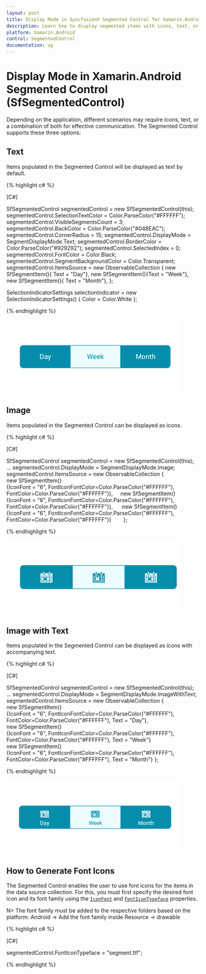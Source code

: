 ```yaml
---
layout: post
title: Display Mode in Syncfusion® Segmented Control for Xamarin.Android
description: Learn how to display segmented items with icons, text, or a combination of both icon and text in Segmented Control
platform: Xamarin.Android
control: SegmentedControl
documentation: ug
---
```


# Display Mode in Xamarin.Android Segmented Control (SfSegmentedControl)

Depending on the application, different scenarios may require icons, text, or a combination of both for effective communication. The Segmented Control supports these three options:

## Text

Items populated in the Segmented Control will be displayed as text by default.

{% highlight c# %}

[C#]

SfSegmentedControl segmentedControl = new SfSegmentedControl(this);
segmentedControl.SelectionTextColor = Color.ParseColor("#FFFFFF");
segmentedControl.VisibleSegmentsCount = 3;
segmentedControl.BackColor = Color.ParseColor("#048EAC");
segmentedControl.CornerRadius = 15;
segmentedControl.DisplayMode = SegmentDisplayMode.Text;
segmentedControl.BorderColor = Color.ParseColor("#929292");
segmentedControl.SelectedIndex = 0;
segmentedControl.FontColor = Color.Black;
segmentedControl.SegmentBackgroundColor = Color.Transparent;
segmentedControl.ItemsSource = new ObservableCollection<SfSegmentItem>
{
    new SfSegmentItem(){ Text = "Day"},
    new SfSegmentItem(){Text = "Week"},
    new SfSegmentItem(){ Text = "Month"},
};

SelectionIndicatorSettings selectionIndicator = new SelectionIndicatorSettings()
{
    Color = Color.White
};
    
{% endhighlight %}

![Xamarin.Android SfSegmentedControl with Text display mode](images/Display-mode/Xamarin_Android_Text.png)

## Image 

Items populated in the Segmented Control can be displayed as icons.

{% highlight c# %}

[C#]

SfSegmentedControl segmentedControl = new SfSegmentedControl(this);
...
segmentedControl.DisplayMode = SegmentDisplayMode.Image;
segmentedControl.ItemsSource = new ObservableCollection<SfSegmentItem>
{
    new SfSegmentItem(){IconFont = "6", FontIconFontColor=Color.ParseColor("#FFFFFF"), FontColor=Color.ParseColor("#FFFFFF")},    
    new SfSegmentItem(){IconFont = "6", FontIconFontColor=Color.ParseColor("#FFFFFF"), FontColor=Color.ParseColor("#FFFFFF")},     
    new SfSegmentItem(){IconFont = "6", FontIconFontColor=Color.ParseColor("#FFFFFF"), FontColor=Color.ParseColor("#FFFFFF")}       
};  
        
{% endhighlight %}

![Xamarin.Android SfSegmentedControl with Image display mode](images/Display-mode/Xamarin_Android_Image.png)

## Image with Text

Items populated in the Segmented Control can be displayed as icons with accompanying text.

{% highlight c# %}

[C#]

SfSegmentedControl segmentedControl = new SfSegmentedControl(this);
...
segmentedControl.DisplayMode = SegmentDisplayMode.ImageWithText;
segmentedControl.ItemsSource = new ObservableCollection<SfSegmentItem>
{
    new SfSegmentItem(){IconFont = "6", FontIconFontColor=Color.ParseColor("#FFFFFF"), FontColor=Color.ParseColor("#FFFFFF"), Text = "Day"},     
    new SfSegmentItem(){IconFont = "6", FontIconFontColor=Color.ParseColor("#FFFFFF"), FontColor=Color.ParseColor("#FFFFFF"), Text = "Week"}    
    new SfSegmentItem(){IconFont = "6", FontIconFontColor=Color.ParseColor("#FFFFFF"), FontColor=Color.ParseColor("#FFFFFF"), Text = "Month"}
};
   
{% endhighlight %}

![Xamarin.Android SfSegmentedControl with Image and Text display mode](images/Display-mode/Xamarin_Android_ImagewithText.png)

## How to Generate Font Icons

The Segmented Control enables the user to use font icons for the items in the data source collection. For this, you must first specify the desired font icon and its font family using the [`IconFont`](https://help.syncfusion.com/cr/xamarin-android/Syncfusion.Android.Buttons.SfSegmentItem.html#Syncfusion_Android_Buttons_SfSegmentItem_IconFont) and [`FontIconTypeface`](https://help.syncfusion.com/cr/xamarin-android/Syncfusion.Android.Buttons.SfSegmentItem.html#Syncfusion_Android_Buttons_SfSegmentItem_FontIconTypeface) properties.

N> The font family must be added to the respective folders based on the platform:
Android -> Add the font family inside Resource -> drawable

{% highlight c# %}

[C#]

segmentedControl.FontIconTypeface = "segment.ttf";

{% endhighlight %}

